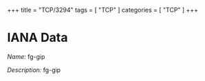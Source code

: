 +++
title = "TCP/3294"
tags = [ "TCP" ]
categories = [ "TCP" ]
+++

# IANA Data

_Name:_ fg-gip

_Description:_ fg-gip

